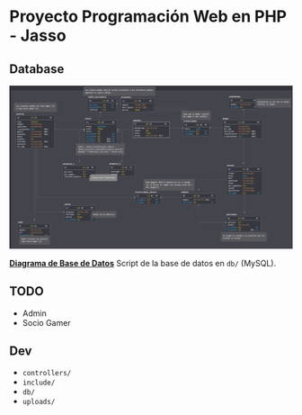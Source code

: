 # Proyecto Programación Web en PHP - Jasso


## Database

[![Database diagram](db/db_diagram.PNG)]()

**[Diagrama de Base de Datos](https://app.sqldbm.com/MySQL/Edit/p103584/)**
Script de la base de datos en `db/` (MySQL).

## TODO
- Admin
- Socio Gamer

## Dev
- `controllers/`
- `include/`
- `db/` 
- `uploads/`
